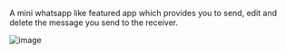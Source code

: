 A mini whatsapp like featured app which provides you to send, edit and delete the message you send to the receiver.


![image](https://github.com/vaibhavmittal2000/Mini-Whatsapp/assets/71116025/2271c012-6e7d-49d1-9417-52fe3fb6aa28)
